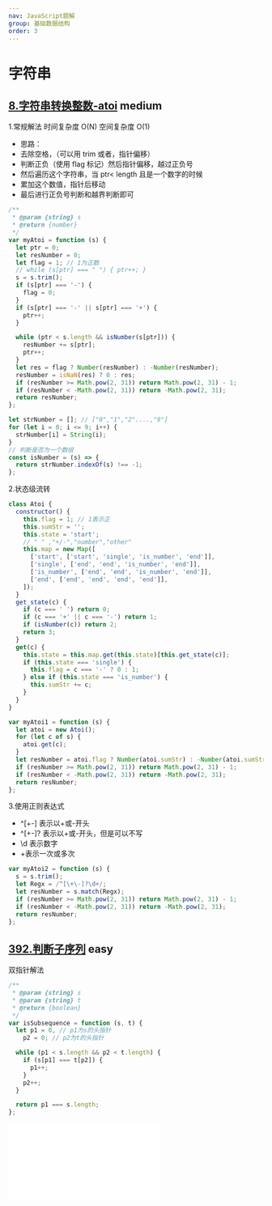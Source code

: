 ```yaml
---
nav: JavaScript题解
group: 基础数据结构
order: 3
---
```


# 字符串

## [8.字符串转换整数-atoi](https://leetcode.cn/problems/string-to-integer-atoi/) <Badge type="warning">medium</Badge>

1.常规解法
时间复杂度 O(N)
空间复杂度 O(1)

- 思路：
- 去除空格，（可以用 trim 或者，指针偏移）
- 判断正负（使用 flag 标记）然后指针偏移，越过正负号
- 然后遍历这个字符串，当 ptr\< length 且是一个数字的时候
- 累加这个数值，指针后移动
- 最后进行正负号判断和越界判断即可

```js
/**
 * @param {string} s
 * @return {number}
 */
var myAtoi = function (s) {
  let ptr = 0;
  let resNumber = 0;
  let flag = 1; // 1为正数
  // while (s[ptr] === " ") { ptr++; }
  s = s.trim();
  if (s[ptr] === '-') {
    flag = 0;
  }
  if (s[ptr] === '-' || s[ptr] === '+') {
    ptr++;
  }

  while (ptr < s.length && isNumber(s[ptr])) {
    resNumber += s[ptr];
    ptr++;
  }
  let res = flag ? Number(resNumber) : -Number(resNumber);
  resNumber = isNaN(res) ? 0 : res;
  if (resNumber >= Math.pow(2, 31)) return Math.pow(2, 31) - 1;
  if (resNumber < -Math.pow(2, 31)) return -Math.pow(2, 31);
  return resNumber;
};

let strNumber = []; // ["0","1","2"....,"9"]
for (let i = 0; i <= 9; i++) {
  strNumber[i] = String(i);
}
// 判断是否为一个数组
const isNumber = (s) => {
  return strNumber.indexOf(s) !== -1;
};
```

2.状态级流转

```js
class Atoi {
  constructor() {
    this.flag = 1; // 1表示正
    this.sumStr = '';
    this.state = 'start';
    // " " ,"+/-","number","other"
    this.map = new Map([
      ['start', ['start', 'single', 'is_number', 'end']],
      ['single', ['end', 'end', 'is_number', 'end']],
      ['is_number', ['end', 'end', 'is_number', 'end']],
      ['end', ['end', 'end', 'end', 'end']],
    ]);
  }
  get_state(c) {
    if (c === ' ') return 0;
    if (c === '+' || c === '-') return 1;
    if (isNumber(c)) return 2;
    return 3;
  }
  get(c) {
    this.state = this.map.get(this.state)[this.get_state(c)];
    if (this.state === 'single') {
      this.flag = c === '-' ? 0 : 1;
    } else if (this.state === 'is_number') {
      this.sumStr += c;
    }
  }
}

var myAtoi1 = function (s) {
  let atoi = new Atoi();
  for (let c of s) {
    atoi.get(c);
  }
  let resNumber = atoi.flag ? Number(atoi.sumStr) : -Number(atoi.sumStr);
  if (resNumber >= Math.pow(2, 31)) return Math.pow(2, 31) - 1;
  if (resNumber < -Math.pow(2, 31)) return -Math.pow(2, 31);
  return resNumber;
};
```

3.使用正则表达式

- ^[\+\-] 表示以+或-开头
- ^[\+\-]? 表示以+或-开头，但是可以不写
- \d 表示数字
- +表示一次或多次

```js
var myAtoi2 = function (s) {
  s = s.trim();
  let Regx = /^[\+\-]?\d+/;
  let resNumber = s.match(Regx);
  if (resNumber >= Math.pow(2, 31)) return Math.pow(2, 31) - 1;
  if (resNumber < -Math.pow(2, 31)) return -Math.pow(2, 31);
  return resNumber;
};
```

## [392.判断子序列](https://leetcode.cn/problems/is-subsequence/) <Badge type="success">easy</Badge>

双指针解法

```js
/**
 * @param {string} s
 * @param {string} t
 * @return {boolean}
 */
var isSubsequence = function (s, t) {
  let p1 = 0, // p1为s的头指针
    p2 = 0; // p2为t的头指针

  while (p1 < s.length && p2 < t.length) {
    if (s[p1] === t[p2]) {
      p1++;
    }
    p2++;
  }

  return p1 === s.length;
};
```

<embed src="@/example/字符串/387.字符串中的第一个唯一字符.md"></embed>

